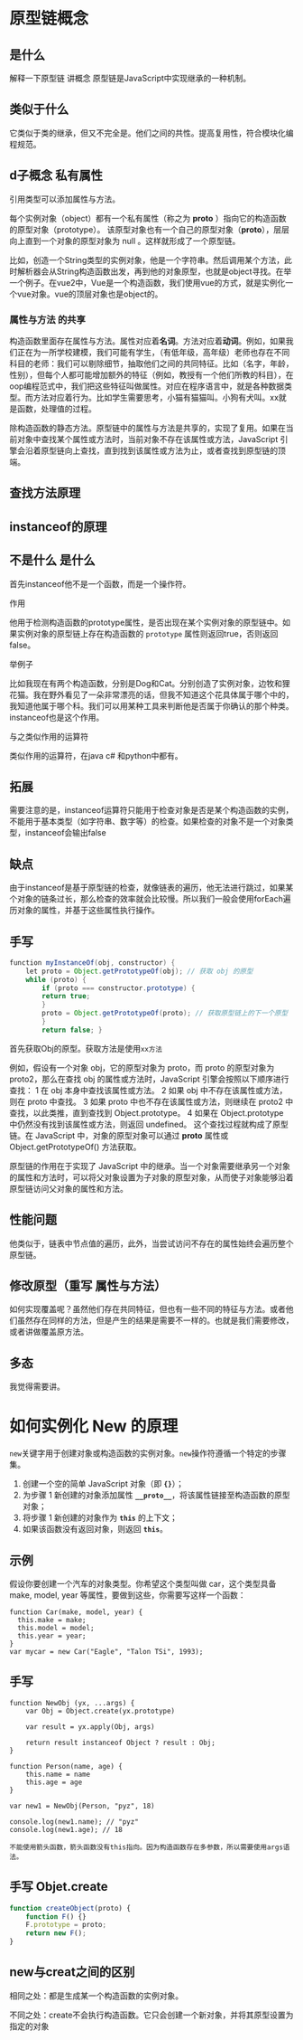 # 原型链概念

## 是什么

解释一下原型链 讲概念 原型链是JavaScript中实现继承的一种机制。

## 类似于什么

它类似于类的继承，但又不完全是。他们之间的共性。提高复用性，符合模块化编程规范。

## d子概念 私有属性

引用类型可以添加属性与方法。

每个实例对象（object）都有一个私有属性（称之为 __proto__ ）指向它的构造函数的原型对象（prototype）。
该原型对象也有一个自己的原型对象（__proto__），层层向上直到一个对象的原型对象为 null 。这样就形成了一个原型链。

 比如，创造一个String类型的实例对象，他是一个字符串。然后调用某个方法，此时解析器会从String构造函数出发，再到他的对象原型，也就是object寻找。在举一个例子。在vue2中，Vue是一个构造函数，我们使用vue的方式，就是实例化一个vue对象。vue的顶层对象也是object的。



### 属性与方法 的共享

构造函数里面存在属性与方法。属性对应着**名词**。方法对应着**动词**。例如，如果我们正在为一所学校建模，我们可能有学生，（有低年级，高年级）老师也存在不同科目的老师：我们可以剔除细节，抽取他们之间的共同特征。比如（名字，年龄，性别），但每个人都可能增加额外的特征（例如，教授有一个他们所教的科目），在oop编程范式中，我们把这些特征叫做属性。对应在程序语言中，就是各种数据类型。而方法对应着行为。比如学生需要思考，小猫有猫猫叫。小狗有犬叫。xx就是函数，处理值的过程。

除构造函数的静态方法。原型链中的属性与方法是共享的，实现了复用。如果在当前对象中查找某个属性或方法时，当前对象不存在该属性或方法，JavaScript 引擎会沿着原型链向上查找，直到找到该属性或方法为止，或者查找到原型链的顶端。

## 查找方法原理

##  instanceof的原理

## 不是什么 是什么

首先instanceof他不是一个函数，而是一个操作符。

作用

他用于检测构造函数的prototype属性，是否出现在某个实例对象的原型链中。如果实例对象的原型链上存在构造函数的 `prototype` 属性则返回true，否则返回false。

举例子

比如我现在有两个构造函数，分别是Dog和Cat。分别创造了实例对象，边牧和狸花猫。我在野外看见了一朵非常漂亮的话，但我不知道这个花具体属于哪个中的，我知道他属于哪个科。我们可以用某种工具来判断他是否属于你确认的那个种类。instanceof也是这个作用。

与之类似作用的运算符

类似作用的运算符，在java c# 和python中都有。

## 拓展

需要注意的是，instanceof运算符只能用于检查对象是否是某个构造函数的实例，不能用于基本类型（如字符串、数字等）的检查。如果检查的对象不是一个对象类型，instanceof会输出false

## 缺点

由于instanceof是基于原型链的检查，就像链表的遍历，他无法进行跳过，如果某个对象的链条过长，那么检查的效率就会比较慢。所以我们一般会使用forEach遍历对象的属性，并基于这些属性执行操作。

## 手写

```java
function myInstanceOf(obj, constructor) {   
	let proto = Object.getPrototypeOf(obj); // 获取 obj 的原型   
	while (proto) {     
		if (proto === constructor.prototype) {       
		return true;     
		}    
        proto = Object.getPrototypeOf(proto); // 获取原型链上的下一个原型   
        }   
        return false; }
```

首先获取Obj的原型。获取方法是使用`xx方法`

例如，假设有一个对象 obj，它的原型对象为 proto，而 proto 的原型对象为 proto2，那么在查找 obj 的属性或方法时，JavaScript 引擎会按照以下顺序进行查找： 
1 在 obj 本身中查找该属性或方法。 
2 如果 obj 中不存在该属性或方法，则在 proto 中查找。 
3 如果 proto 中也不存在该属性或方法，则继续在 proto2 中查找，以此类推，直到查找到 Object.prototype。 
4 如果在 Object.prototype 中仍然没有找到该属性或方法，则返回 undefined。 这个查找过程就构成了原型链。在 JavaScript 中，对象的原型对象可以通过 __proto__ 属性或 Object.getPrototypeOf() 方法获取。 

原型链的作用在于实现了 JavaScript 中的继承。当一个对象需要继承另一个对象的属性和方法时，可以将父对象设置为子对象的原型对象，从而使子对象能够沿着原型链访问父对象的属性和方法。



## 性能问题

他类似于，链表中节点值的遍历，此外，当尝试访问不存在的属性始终会遍历整个原型链。

## 修改原型（重写 属性与方法）

如何实现覆盖呢？虽然他们存在共同特征，但也有一些不同的特征与方法。或者他们虽然存在同样的方法，但是产生的结果是需要不一样的。也就是我们需要修改，或者讲做覆盖原方法。

## 多态

我觉得需要讲。

# 如何实例化 New 的原理

`new`关键字用于创建对象或构造函数的实例对象。`new`操作符遵循一个特定的步骤集。

1. 创建一个空的简单 JavaScript 对象（即 **`{}`**）；
2. 为步骤 1 新创建的对象添加属性 **`__proto__`**，将该属性链接至构造函数的原型对象；
3. 将步骤 1 新创建的对象作为 **`this`** 的上下文；
4. 如果该函数没有返回对象，则返回 **`this`**。

## 示例

假设你要创建一个汽车的对象类型。你希望这个类型叫做 car，这个类型具备 make, model, year 等属性，要做到这些，你需要写这样一个函数：

```
function Car(make, model, year) {
  this.make = make;
  this.model = model;
  this.year = year;
}
var mycar = new Car("Eagle", "Talon TSi", 1993);

```

## 手写

```
function NewObj (yx, ...args) {
    var Obj = Object.create(yx.prototype)

    var result = yx.apply(Obj, args)

    return result instanceof Object ? result : Obj;
}

function Person(name, age) {
    this.name = name
    this.age = age
}

var new1 = NewObj(Person, "pyz", 18)

console.log(new1.name); // "pyz"
console.log(new1.age); // 18

不能使用箭头函数，箭头函数没有this指向。因为构造函数存在多参数，所以需要使用args语法。
```



## 手写 Objet.create

```javascript
function createObject(proto) {
    function F() {}
    F.prototype = proto;
    return new F();
}
```



##  new与creat之间的区别

相同之处：都是生成某一个构造函数的实例对象。

不同之处：create不会执行构造函数。它只会创建一个新对象，并将其原型设置为指定的对象